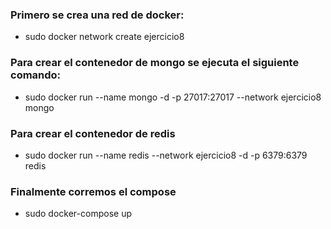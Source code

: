 ### Primero se crea una red de docker:

* sudo docker network create ejercicio8

### Para crear el contenedor de mongo se ejecuta el siguiente comando:

* sudo docker run --name mongo -d -p 27017:27017 --network ejercicio8 mongo

### Para crear el contenedor de redis

* sudo docker run --name redis --network ejercicio8 -d -p 6379:6379 redis

### Finalmente corremos el compose

* sudo docker-compose up